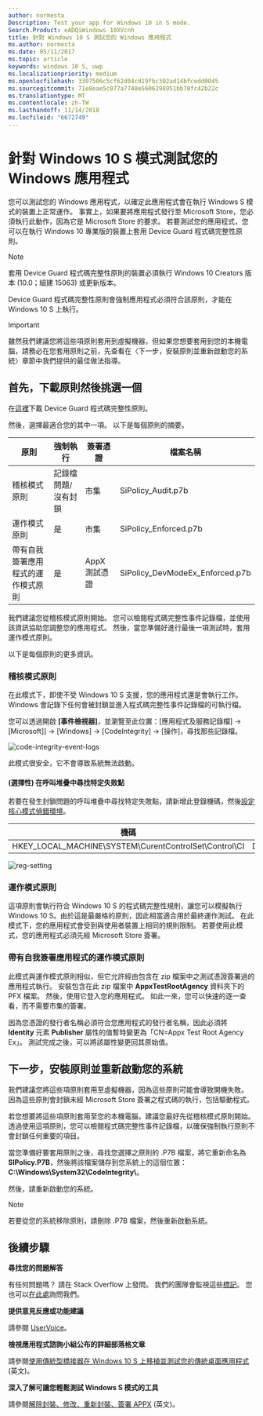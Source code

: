 ```yaml
---
author: normesta
Description: Test your app for Windows 10 in S mode.
Search.Product: eADQiWindows 10XVcnh
title: 針對 Windows 10 S 測試您的 Windows 應用程式
ms.author: normesta
ms.date: 05/11/2017
ms.topic: article
keywords: windows 10 S, uwp
ms.localizationpriority: medium
ms.openlocfilehash: 3307506c5cf62d04cd19fbc302ad14bfcedd0045
ms.sourcegitcommit: 71e8eae5c077a7740e5606298951bb78fc42b22c
ms.translationtype: MT
ms.contentlocale: zh-TW
ms.lasthandoff: 11/14/2018
ms.locfileid: "6672749"
---
```

# <a name="test-your-windows-app-for-windows-10-in-s-mode"></a>針對 Windows 10 S 模式測試您的 Windows 應用程式

您可以測試您的 Windows 應用程式，以確定此應用程式會在執行 Windows S 模式的裝置上正常運作。 事實上，如果要將應用程式發行至 Microsoft Store，您必須執行此動作，因為它是 Microsoft Store 的要求。 若要測試您的應用程式，您可以在執行 Windows 10 專業版的裝置上套用 Device Guard 程式碼完整性原則。

> [!NOTE]
> 套用 Device Guard 程式碼完整性原則的裝置必須執行 Windows 10 Creators 版本 (10.0；組建 15063) 或更新版本。

Device Guard 程式碼完整性原則會強制應用程式必須符合該原則，才能在 Windows 10 S 上執行。

> [!IMPORTANT]
>雖然我們建議您將這些項原則套用到虛擬機器，但如果您想要套用到您的本機電腦，請務必在您套用原則之前，先查看在〈下一步，安裝原則並重新啟動您的系統〉章節中我們提供的最佳做法指導。

<a id="choose-policy" />

## <a name="first-download-the-policies-and-then-choose-one"></a>首先，下載原則然後挑選一個

在[這裡](https://go.microsoft.com/fwlink/?linkid=849018)下載 Device Guard 程式碼完整性原則。

然後，選擇最適合您的其中一項。 以下是每個原則的摘要。

|原則 |強制執行 |簽署憑證 |檔案名稱 |
|--|--|--|--|
|稽核模式原則 |記錄檔問題/沒有封鎖 |市集 |SiPolicy_Audit.p7b |
|運作模式原則 |是 |市集 |SiPolicy_Enforced.p7b |
|帶有自我簽署應用程式的運作模式原則 |是 |AppX 測試憑證  |SiPolicy_DevModeEx_Enforced.p7b |

我們建議您從稽核模式原則開始。 您可以檢閱程式碼完整性事件記錄檔，並使用該資訊協助您調整您的應用程式。 然後，當您準備好進行最後一項測試時，套用運作模式原則。

以下是每個原則的更多資訊。

### <a name="audit-mode-policy"></a>稽核模式原則
在此模式下，即使不受 Windows 10 S 支援，您的應用程式還是會執行工作。Windows 會記錄下任何會被封鎖並進入程式碼完整性事件記錄檔的可執行檔。

您可以透過開啟 **\[事件檢視器\]**，並瀏覽至此位置：\[應用程式及服務記錄檔\] -> \[Microsoft]] -> \[Windows\] -> \[CodeIntegrity\] -> \[操作\]，尋找那些記錄檔。

![code-integrity-event-logs](images/desktop-to-uwp/code-integrity-logs.png)

此模式很安全，它不會導致系統無法啟動。

#### <a name="optional-find-specific-failure-points-in-the-call-stack"></a>(選擇性) 在呼叫堆疊中尋找特定失敗點
若要在發生封鎖問題的呼叫堆疊中尋找特定失敗點，請新增此登錄機碼，然後[設定核心模式偵錯環境](https://docs.microsoft.com/windows-hardware/drivers/debugger/getting-started-with-windbg--kernel-mode-#span-idsetupakernel-modedebuggingspanspan-idsetupakernel-modedebuggingspanspan-idsetupakernel-modedebuggingspanset-up-a-kernel-mode-debugging)。

|機碼|名稱|類型|值|
|--|---|--|--|
|HKEY_LOCAL_MACHINE\SYSTEM\CurentControlSet\Control\CI| DebugFlags |REG_DWORD | 1 |


![reg-setting](images/desktop-to-uwp/ci-debug-setting.png)

### <a name="production-mode-policy"></a>運作模式原則
這項原則會執行符合 Windows 10 S 的程式碼完整性規則，讓您可以模擬執行 Windows 10 S。由於這是最嚴格的原則，因此相當適合用於最終運作測試。 在此模式下，您的應用程式會受到與使用者裝置上相同的規則限制。 若要使用此模式，您的應用程式必須先經 Microsoft Store 簽署。

### <a name="production-mode-policy-with-self-signed-apps"></a>帶有自我簽署應用程式的運作模式原則
此模式與運作模式原則相似，但它允許經由包含在 zip 檔案中之測試憑證簽署過的應用程式執行。 安裝包含在此 zip 檔案中 **AppxTestRootAgency** 資料夾下的 PFX 檔案。 然後，使用它登入您的應用程式。 如此一來，您可以快速的逐一查看，而不需要市集的簽署。

因為您憑證的發行者名稱必須符合您應用程式的發行者名稱，因此必須將 **Identity** 元素 **Publisher** 屬性的值暫時變更為「CN=Appx Test Root Agency Ex」。 測試完成之後，可以將該屬性變更回其原始值。

## <a name="next-install-the-policy-and-restart-your-system"></a>下一步，安裝原則並重新啟動您的系統

我們建議您將這些項原則套用至虛擬機器，因為這些原則可能會導致開機失敗。 因為這些原則會封鎖未經 Microsoft Store 簽署之程式碼的執行，包括驅動程式。

若您想要將這些項原則套用至您的本機電腦，建議您最好先從稽核模式原則開始。 透過使用這項原則，您可以檢閱程式碼完整性事件記錄檔，以確保強制執行原則不會封鎖任何重要的項目。

當您準備好要套用原則之後，尋找您選擇之原則的 .P7B 檔案，將它重新命名為 **SIPolicy.P7B**，然後將該檔案儲存到您系統上的這個位置：**C:\Windows\System32\CodeIntegrity\\**。

然後，請重新啟動您的系統。

>[!NOTE]
>若要從您的系統移除原則，請刪除 .P7B 檔案，然後重新啟動系統。

## <a name="next-steps"></a>後續步驟

**尋找您的問題解答**

有任何問題嗎？ 請在 Stack Overflow 上發問。 我們的團隊會監視這些[標記](http://stackoverflow.com/questions/tagged/project-centennial+or+desktop-bridge)。 您也可以[在此處](https://social.msdn.microsoft.com/Forums/en-US/home?filter=alltypes&sort=relevancedesc&searchTerm=%5BDesktop%20Converter%5D)詢問我們。

**提供意見反應或功能建議**

請參閱 [UserVoice](https://wpdev.uservoice.com/forums/110705-universal-windows-platform/category/161895-desktop-bridge-centennial)。

**檢視應用程式諮詢小組公布的詳細部落格文章**

請參閱[使用傳統型橋接器在 Windows 10 S 上移植並測試您的傳統桌面應用程式](https://blogs.msdn.microsoft.com/appconsult/2017/06/15/porting-and-testing-your-classic-desktop-applications-on-windows-10-s-with-the-desktop-bridge/) (英文)。

**深入了解可讓您輕鬆測試 Windows S 模式的工具**

請參閱[解除封裝、修改、重新封裝、簽署 APPX](https://blogs.msdn.microsoft.com/appconsult/2017/08/07/unpack-modify-repack-sign-appx/) (英文)。
